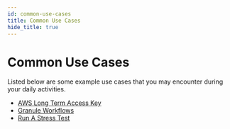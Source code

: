 ```yaml
---
id: common-use-cases
title: Common Use Cases
hide_title: true
---
```


# Common Use Cases

Listed below are some example use cases that you may encounter during your daily activities.

* [AWS Long Term Access Key](../operator-docs/aws-long-term-access-key)
* [Granule Workflows](../operator-docs/granule-workflows)
* [Run A Stress Test](../operator-docs/run-a-stress-test)